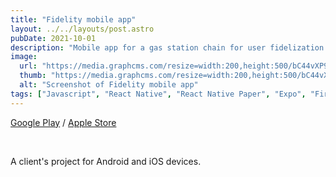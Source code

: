 ```yaml
---
title: "Fidelity mobile app"
layout: ../../layouts/post.astro
pubDate: 2021-10-01
description: "Mobile app for a gas station chain for user fidelization."
image:
  url: "https://media.graphcms.com/resize=width:200,height:500/bC44vXP9RGqL8g6CTTNY"
  thumb: "https://media.graphcms.com/resize=width:200,height:500/bC44vXP9RGqL8g6CTTNY"
  alt: "Screenshot of Fidelity mobile app"
tags: ["Javascript", "React Native", "React Native Paper", "Expo", "Firebase", "Cypress", "Sentry"]
---
```


<p class="text-primary">
  <a href="https://play.google.com/store/apps/details?id=es.soincon.fidelity" target="_blank">Google Play</a> /
  <a href="https://apps.apple.com/us/app/ien-fidelity/id1577265425" target="_blank">Apple Store</a>
</p>

<br />

A client's project for Android and iOS devices.

